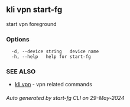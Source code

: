 ## kli vpn start-fg

start vpn foreground



### Options

```
  -d, --device string   device name
  -h, --help   help for start-fg
```

### SEE ALSO

* [kli vpn](kli_vpn.md)  - vpn related commands

###### Auto generated by start-fg CLI on 29-May-2024
